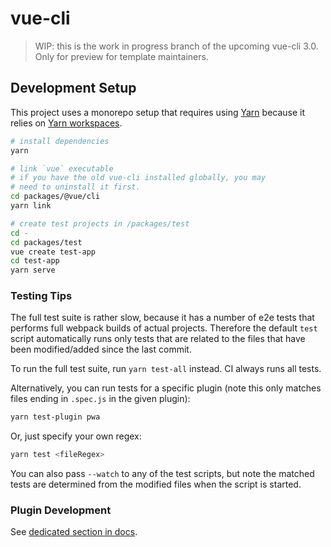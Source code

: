 # vue-cli

> WIP: this is the work in progress branch of the upcoming vue-cli 3.0.
> Only for preview for template maintainers.

## Development Setup

This project uses a monorepo setup that requires using [Yarn](https://yarnpkg.com) because it relies on [Yarn workspaces](https://yarnpkg.com/blog/2017/08/02/introducing-workspaces/).

``` sh
# install dependencies
yarn

# link `vue` executable
# if you have the old vue-cli installed globally, you may
# need to uninstall it first.
cd packages/@vue/cli
yarn link

# create test projects in /packages/test
cd -
cd packages/test
vue create test-app
cd test-app
yarn serve
```

### Testing Tips

The full test suite is rather slow, because it has a number of e2e tests that performs full webpack builds of actual projects. Therefore the default `test` script automatically runs only tests that are related to the files that have been modified/added since the last commit.

To run the full test suite, run `yarn test-all` instead. CI always runs all tests.

Alternatively, you can run tests for a specific plugin (note this only matches files ending in `.spec.js` in the given plugin):

``` sh
yarn test-plugin pwa
```

Or, just specify your own regex:

``` sh
yarn test <fileRegex>
```

You can also pass `--watch` to any of the test scripts, but note the matched tests are determined from the modified files when the script is started.

### Plugin Development

See [dedicated section in docs](https://github.com/vuejs/vue-cli/tree/next/docs/Plugin.md).
